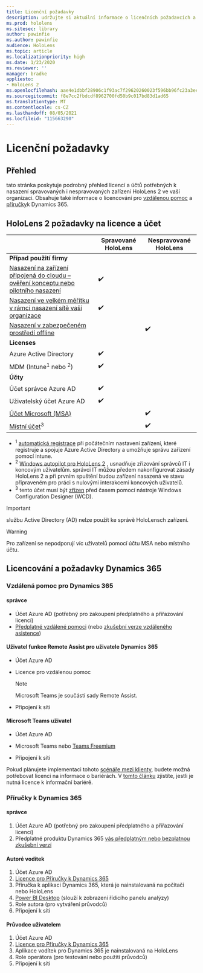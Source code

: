 ```yaml
---
title: Licenční požadavky
description: udržujte si aktuální informace o licenčních požadavcích a pokynech, které potřebujete ke správě mobilních zařízení, HoloLens a vzdálené pomoci.
ms.prod: hololens
ms.sitesec: library
author: pawinfie
ms.author: pawinfie
audience: HoloLens
ms.topic: article
ms.localizationpriority: high
ms.date: 1/23/2020
ms.reviewer: ''
manager: bradke
appliesto:
- HoloLens 2
ms.openlocfilehash: aae4e1dbbf28906c1f93ac7f29620260023f596bb96fc23a3ee78442e70585fa
ms.sourcegitcommit: f8e7cc2fbdcdf8962700fd50b9c017bd83d1ad65
ms.translationtype: MT
ms.contentlocale: cs-CZ
ms.lasthandoff: 08/05/2021
ms.locfileid: "115663290"
---
```

# <a name="license-requirements"></a>Licenční požadavky

## <a name="overview"></a>Přehled
tato stránka poskytuje podrobný přehled licencí a účtů potřebných k nasazení spravovaných i nespravovaných zařízení HoloLens 2 ve vaší organizaci. Obsahuje také informace o licencování pro [vzdálenou pomoc](#dynamics-365-remote-assist) a [příručky](#dynamics-365-guides)k Dynamics 365.

## <a name="hololens-2-license-and-account-requirements"></a>HoloLens 2 požadavky na licence a účet

 
|       &nbsp;      | Spravované HoloLens | Nespravované HoloLens |
|-------------------|-----------------|---------------------|
| **Případ použití firmy** | | |
| [Nasazení na zařízení připojená do cloudu – ověření konceptu nebo pilotního nasazení](hololens-requirements.md#scenario-a-deploy-to-cloud-connected-devices)  | ✔️| |
| [Nasazení ve velkém měřítku v rámci nasazení sítě vaší organizace](hololens-requirements.md#scenario-b-deploy-inside-your-organizations-network) | ✔️| |
| [Nasazení v zabezpečeném prostředí offline](hololens-requirements.md#scenario-c-deploy-in-secure-offline-environment) | | ✔️ |
| **Licenses** | | |
| Azure Active Directory | ✔️ | |
| MDM (Intune<sup>1</sup> nebo <sup>2</sup>) | ✔️  | |
| **Účty** |  | |
| Účet správce Azure AD | ✔️ |  |
| Uživatelský účet Azure AD | ✔️ | |
| [Účet Microsoft (MSA)](/windows/security/identity-protection/access-control/microsoft-accounts)| | ✔️ |
| [Místní účet](/windows/security/identity-protection/access-control/local-accounts)<sup>3</sup> | | ✔️ |
- <sup>1</sup> [automatická registrace](/mem/intune/enrollment/windows-enroll#enable-windows-10-automatic-enrollment) při počátečním nastavení zařízení, které registruje a spojuje Azure Active Directory a umožňuje správu zařízení pomocí intune.
- <sup>2</sup> [Windows autopilot pro HoloLens 2](hololens2-autopilot.md) , usnadňuje zřizování správců IT i koncovým uživatelům. správci IT můžou předem nakonfigurovat zásady HoloLens 2 a při prvním spuštění budou zařízení nasazená ve stavu připraveném pro práci s nulovými interakcemi koncových uživatelů.
- <sup>3</sup> tento účet musí být [zřízen](hololens-provisioning.md#provisioning-package-hololens-wizard) před časem pomocí nástroje Windows Configuration Designer (WCD).

> [!IMPORTANT]
> službu Active Directory (AD) nelze použít ke správě HoloLensch zařízení.
 
> [!WARNING]
> Pro zařízení se nepodporují víc uživatelů pomocí účtu MSA nebo místního účtu.

## <a name="dynamics-365-licensing-and-requirements"></a>Licencování a požadavky Dynamics 365

### <a name="dynamics-365-remote-assist"></a>Vzdálená pomoc pro Dynamics 365 

#### <a name="admin"></a>správce

- Účet Azure AD (potřebný pro zakoupení předplatného a přiřazování licencí)
- [Předplatné vzdálené pomoci](/dynamics365/mixed-reality/remote-assist/buy-and-deploy-remote-assist) (nebo [zkušební verze vzdáleného asistence](/dynamics365/mixed-reality/remote-assist/try-remote-assist))
    
#### <a name="dynamics-365-remote-assist-user"></a>Uživatel funkce Remote Assist pro uživatele Dynamics 365

- Účet Azure AD

- Licence pro vzdálenou pomoc 

  > [!NOTE]
  > Microsoft Teams je součástí sady Remote Assist.

- Připojení k síti

#### <a name="microsoft-teams-user"></a>Microsoft Teams uživatel

- Účet Azure AD

- Microsoft Teams nebo [Teams Freemium](https://products.office.com/microsoft-teams/free)

- Připojení k síti

Pokud plánujete implementaci tohoto [scénáře mezi klienty](/dynamics365/mixed-reality/remote-assist/cross-tenant-overview#scenario-2-leasing-services-to-other-tenants), budete možná potřebovat licenci na informace o bariérách. V [tomto článku](/dynamics365/mixed-reality/remote-assist/cross-tenant-licensing-implementation#step-1-determine-if-information-barriers-are-necessary) zjistíte, jestli je nutná licence k informační bariérě.

### <a name="dynamics-365-guides"></a>Příručky k Dynamics 365 

#### <a name="admin"></a>správce

1. Účet Azure AD (potřebný pro zakoupení předplatného a přiřazování licencí)
2. Předplatné produktu Dynamics 365 [vás předplatným nebo bezplatnou zkušební verzí](/dynamics365/mixed-reality/guides/setup-step-one)

#### <a name="guides-author"></a>Autoré vodítek

1. Účet Azure AD
1. [Licence pro Příručky k Dynamics 365](/dynamics365/mixed-reality/guides/requirements)
1. Příručka k aplikaci Dynamics 365, která je nainstalovaná na počítači nebo HoloLens
1. [Power BI Desktop](https://powerbi.microsoft.com/desktop/) (slouží k zobrazení řídicího panelu analýzy)
1. Role autora (pro vytváření průvodců)
1. Připojení k síti

#### <a name="guides-user"></a>Průvodce uživatelem

1. Účet Azure AD
1. [Licence pro Příručky k Dynamics 365](/dynamics365/mixed-reality/guides/requirements)
1. Aplikace vodítek pro Dynamics 365 je nainstalovaná na HoloLens
1. Role operátora (pro testování nebo použití průvodců)
1. Připojení k síti
